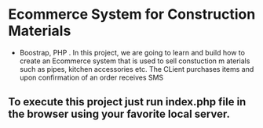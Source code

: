 # Ecommerce System  for Construction Materials 
- Boostrap, PHP .
In this project, we are going to learn and build how to create an Ecommerce system that is used to sell constuction m aterials such as pipes,
kitchen accessories etc. The CLient purchases items and upon confirmation of an order receives SMS 

## To execute this project just  run index.php file in the browser using your favorite local server.

